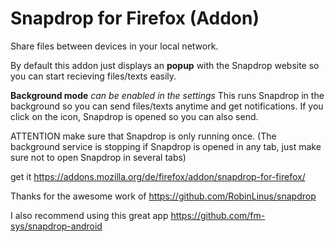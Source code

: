 # Snapdrop for Firefox (Addon)
Share files between devices in your local network.

By default this addon just displays an <b>popup</b> with the Snapdrop website so you can start recieving files/texts easily.

<b>Background mode</b>
<i>can be enabled in the settings</i>
This runs Snapdrop in the background so you can send files/texts anytime and get notifications. If you click on the icon, Snapdrop is opened so you can also send.

ATTENTION
make sure that Snapdrop is only running once.
(The background service is stopping if Snapdrop is opened in any tab, just make sure not to open Snapdrop in several tabs)

get it https://addons.mozilla.org/de/firefox/addon/snapdrop-for-firefox/

Thanks for the awesome work of https://github.com/RobinLinus/snapdrop

I also recommend using this great app https://github.com/fm-sys/snapdrop-android

